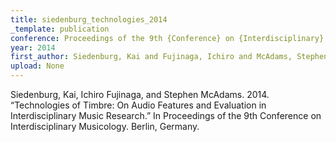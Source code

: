 ```yaml
---
title: siedenburg_technologies_2014
_template: publication
conference: Proceedings of the 9th {Conference} on {Interdisciplinary} {Musicology}
year: 2014
first_author: Siedenburg, Kai and Fujinaga, Ichiro and McAdams, Stephen
upload: None
---
```

Siedenburg, Kai, Ichiro Fujinaga, and Stephen McAdams. 2014. “Technologies of Timbre: On Audio Features and Evaluation in Interdisciplinary Music Research.” In Proceedings of the 9th Conference on Interdisciplinary Musicology. Berlin, Germany.